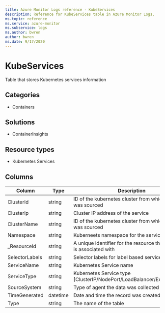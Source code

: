 ```yaml
---
title: Azure Monitor Logs reference - KubeServices
description: Reference for KubeServices table in Azure Monitor Logs.
ms.topic: reference
ms.service: azure-monitor
ms.subservice: logs
ms.author: bwren
author: bwren
ms.date: 9/17/2020
---
```


# KubeServices

 Table that stores Kubernetes services information 

## Categories

- Containers
## Solutions

- ContainerInsights
## Resource types

- Kubernetes Services




## Columns

|Column|Type|Description|
|---|---|---|
|ClusterId|string|ID of the kubernetes cluster from which the event was sourced|
|ClusterIp|string|Cluster IP address of the service|
|ClusterName|string|ID of the kubernetes cluster from which the event was sourced|
|Namespace|string|Kuberneets namespace for the service|
|_ResourceId|string|A unique identifier for the resource that the record is associated with|
|SelectorLabels|string|Selector labels for label based services|
|ServiceName|string|Kubernetes Service name|
|ServiceType|string|Kubernetes Service type [ClusterIP/NodePort/LoadBalancer/ExternalName]|
|SourceSystem|string|Type of agent the data was collected from. |
|TimeGenerated|datetime|Date and time the record was created.|
|Type|string|The name of the table|
